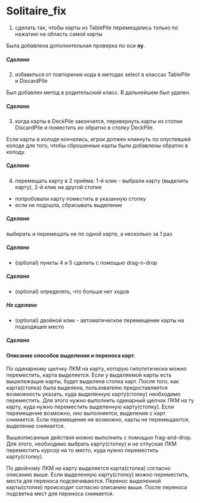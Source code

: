# Solitaire_fix
1. сделать так, чтобы карты из TablePile перемещались только по нажатию на область самой карты

 Была добавлена дополнительная проверка по оси <b>оу</b>.

 ##### Сделано

2. избавиться от повторения кода в методах select в классах TablePile и DiscardPile

 Был добавлен метод в родительский класс. В дальнейшем был удален. 
 ##### Сделано

3. когда карты в DeckPile закончатся, перевернуть карты из стопки DiscardPile и поместить их обратно в стопку DeckPile.

 Если карты в колоде кончались, игрок должен кликнуть по опустевшей колоде для того, чтобы сброшенные карты были добавлены обратно в колоду.
 ##### Сделано

4. перемещать карту в 2 приёма:  1-й клик - выбрали карту (выделить карту), 2-й клик на другой стопке
 * попробовали карту поместить в указанную стопку
 * если не подошла, сбрасывать выделение

 ##### Сделано
выбирать и перемещать не по одной карте, а несколько за 1 раз

 ##### Сделано

* (optional) пункты 4 и 5 сделать с помощью drag-n-drop

 ##### Сделано
* (optional) определять, что больше нет ходов

 ##### Не сделано
* (optional) двойной клик - автоматическое перемещение карты на подходящее место

 ##### Сделано

#### Описание способов выделения и переноса карт.

По одинарному щелчку ЛКМ на карту, которую гипотетически можно переместить, карта выделяется. Если у выделяемой карты есть вышележащие карты, будет выделена стопка карт. После того, как карта(стопка) была выделена, пользователю предоставляется возможность указать, куда выделенную карту(стопку) необходимо переместить. Для этого нужно выполнить одинарный щелчок ЛКМ на ту карту, куда нужно переместить выделенную карту(стопку). Если перемещение возможно, оно выполняется, выделение с карт снимается. Если перемещение не возможно, карты не перемещаются, выделение снимается.

Вышеописанные действия можно выполнить с помощью frag-and-drop. Для этого, необходимо выбрать карту(стопку) и не отпуская ЛКМ переместить курсор на то место, куда нужно переместить карту(стопку).

По двойному ЛКМ на карту выделяется карта(стопка) согласно описанию выше. Если выделенную карту(стопку) можно переместить, места для переноса подсвечиваются. Перенос выделенной карты(стопки) происходит согласно описанию выше.
После переноса подсветка мест для переноса снимается.
